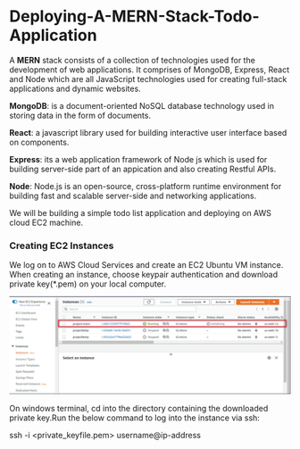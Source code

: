 # Deploying-A-MERN-Stack-Todo-Application

A **MERN** stack consists of a collection of technologies used for the development of web applications. It comprises of MongoDB, Express, React and Node which are all JavaScript technologies used for creating full-stack applications and dynamic websites.

**MongoDB**: is a document-oriented NoSQL database technology used in storing data in the form of documents.

**React**: a javascript library used for building interactive user interface based on components.

**Express**: its a web application framework of Node js which is used for building server-side part of an appication and also creating Restful APIs.

**Node**: Node.js is an open-source, cross-platform runtime environment for building fast and scalable server-side and networking applications.

We will be building a simple todo list application and deploying on AWS cloud EC2 machine.

### Creating EC2 Instances

We log on to AWS Cloud Services and create an EC2 Ubuntu VM instance. When creating an instance, choose keypair authentication and download private key(*.pem) on your local computer.

![alt text](images/3.1.png)

On windows terminal, cd into the directory containing the downloaded private key.Run the below command to log into the instance via ssh:

ssh -i <private_keyfile.pem> username@ip-address
